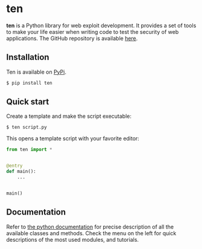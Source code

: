 # ten

**ten** is a Python library for web exploit development. It provides a set of tools to make your life easier when writing code to test the security of web applications. The GitHub repository is available [here](https://github.com/cfreal/ten).

## Installation

Ten is available on [PyPi](https://pypi.org/project/ten/).

```bash
$ pip install ten
```

## Quick start

Create a template and make the script executable:

```shell
$ ten script.py
```

This opens a template script with your favorite editor:

```python
from ten import *


@entry
def main():
    ...


main()
```

## Documentation

Refer to [the python documentation](../tenlib/index.html) for precise description of all the available classes and methods. Check the menu on the left for quick descriptions of the most used modules, and tutorials. 
